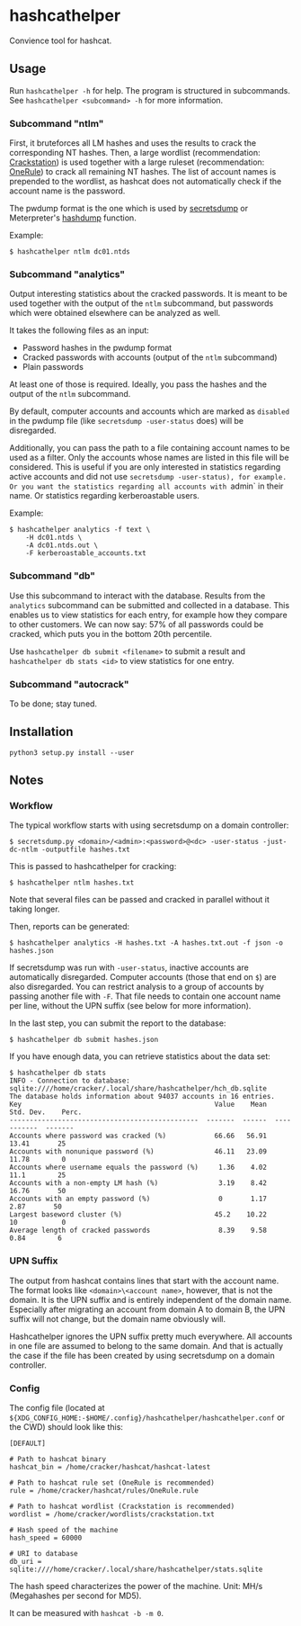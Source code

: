 hashcathelper
=============

Convience tool for hashcat.

Usage
-----

Run `hashcathelper -h` for help. The program is structured in subcommands.
See `hashcathelper <subcommand> -h` for more information.

### Subcommand "ntlm"

First, it bruteforces all LM hashes and uses the results to crack the
corresponding NT hashes. Then, a large wordlist (recommendation:
[Crackstation](https://crackstation.net/crackstation-wordlist-password-cracking-dictionary.htm))
is used together with a large ruleset (recommendation:
[OneRule](https://notsosecure.com/one-rule-to-rule-them-all/)) to crack all
remaining NT hashes. The list of account names is prepended to the wordlist,
as hashcat does not automatically check if the account name is the password.

The pwdump format is the one which is used by
[secretsdump](https://github.com/SecureAuthCorp/impacket/blob/master/impacket/examples/secretsdump.py)
or Meterpreter's
[hashdump](https://www.offensive-security.com/metasploit-unleashed/meterpreter-basics/)
function.

Example:

```
$ hashcathelper ntlm dc01.ntds
```

### Subcommand "analytics"

Output interesting statistics about the cracked passwords. It is meant to be
used together with the output of the `ntlm` subcommand, but passwords which
were obtained elsewhere can be analyzed as well.

It takes the following files as an input:

* Password hashes in the pwdump format
* Cracked passwords with accounts (output of the `ntlm` subcommand)
* Plain passwords

At least one of those is required. Ideally, you pass the hashes and the
output of the `ntlm` subcommand.

By default, computer accounts and accounts which are marked as `disabled`
in the pwdump file (like `secretsdump -user-status` does) will be disregarded.

Additionally, you can pass the path to a file containing account names to be
used as a filter. Only the accounts whose names are listed in this file will
be considered. This is useful if you are only interested in statistics
regarding active accounts and did not use `secretsdump -user-status), for
example. Or you want the statistics regarding all accounts with `admin` in
their name. Or statistics regarding kerberoastable users.

Example:

```
$ hashcathelper analytics -f text \
    -H dc01.ntds \
    -A dc01.ntds.out \
    -F kerberoastable_accounts.txt
```

### Subcommand "db"

Use this subcommand to interact with the database.
Results from the `analytics` subcommand can be submitted and
collected in a database. This enables us to view statistics for each entry,
for example how they compare to other customers. We can now say: 57% of all
passwords could be cracked, which puts you in the bottom 20th percentile.

Use `hashcathelper db submit <filename>` to submit a result and `hashcathelper db
stats <id>` to view statistics for one entry.

### Subcommand "autocrack"

To be done; stay tuned.


Installation
------------

`python3 setup.py install --user`

Notes
-----

### Workflow

The typical workflow starts with using secretsdump on a domain controller:

```
$ secretsdump.py <domain>/<admin>:<password>@<dc> -user-status -just-dc-ntlm -outputfile hashes.txt
```

This is passed to hashcathelper for cracking:

```
$ hashcathelper ntlm hashes.txt
```

Note that several files can be passed and cracked in parallel without it
taking longer.

Then, reports can be generated:

```
$ hashcathelper analytics -H hashes.txt -A hashes.txt.out -f json -o hashes.json
```

If secretsdump was run with `-user-status`, inactive accounts are
automatically disregarded. Computer accounts (those that end on `$`) are
also disregarded. You can restrict analysis to a group of accounts by
passing another file with `-F`. That file needs to contain one account name
per line, without the UPN suffix (see below for more information).

In the last step, you can submit the report to the database:

```
$ hashcathelper db submit hashes.json
```

If you have enough data, you can retrieve statistics about the data set:

```
$ hashcathelper db stats
INFO - Connection to database: sqlite:////home/cracker/.local/share/hashcathelper/hch_db.sqlite
The database holds information about 94037 accounts in 16 entries.
Key                                                Value    Mean    Std. Dev.    Perc.
-----------------------------------------------  -------  ------  -----------  -------
Accounts where password was cracked (%)            66.66   56.91        13.41       25
Accounts with nonunique password (%)               46.11   23.09        11.78        0
Accounts where username equals the password (%)     1.36    4.02        11.1        25
Accounts with a non-empty LM hash (%)               3.19    8.42        16.76       50
Accounts with an empty password (%)                 0       1.17         2.87       50
Largest baseword cluster (%)                       45.2    10.22        10           0
Average length of cracked passwords                 8.39    9.58         0.84        6
```

### UPN Suffix

The output from hashcat contains lines that start with the account name. The
format looks like `<domain>\<account name>`, however, that is not the
domain. It is the UPN suffix and is entirely independent of the domain name.
Especially after migrating an account from domain A to domain B, the UPN
suffix will not change, but the domain name obviously will.

Hashcathelper ignores the UPN suffix pretty much everywhere. All accounts in
one file are assumed to belong to the same domain. And that is actually the
case if the file has been created by using secretsdump on a domain
controller.

### Config

The config file (located at
`${XDG_CONFIG_HOME:-$HOME/.config}/hashcathelper/hashcathelper.conf` or the CWD) should
look like this:

```
[DEFAULT]

# Path to hashcat binary
hashcat_bin = /home/cracker/hashcat/hashcat-latest

# Path to hashcat rule set (OneRule is recommended)
rule = /home/cracker/hashcat/rules/OneRule.rule

# Path to hashcat wordlist (Crackstation is recommended)
wordlist = /home/cracker/wordlists/crackstation.txt

# Hash speed of the machine
hash_speed = 60000

# URI to database
db_uri = sqlite:////home/cracker/.local/share/hashcathelper/stats.sqlite
```

The hash speed characterizes the power of the machine. Unit: MH/s
(Megahashes per second for MD5).

It can be measured with `hashcat -b -m 0`.
